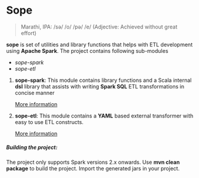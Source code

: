 
Sope
====

> Marathi, IPA: /sə/ /o/ /pə/ /e/ (Adjective: Achieved without great effort)

**sope** is set of utilities and library functions that helps with ETL development using **Apache Spark**.
The project contains following sub-modules
- *sope-spark*
- *sope-etl*

1. **sope-spark**:
 This module contains library functions and a Scala internal **dsl** library that assists with writing **Spark SQL** ETL transformations in concise manner
 
    [More information](sope-spark/README.md)
 
2. **sope-etl**:
 This module contains a **YAML** based external transformer with easy to use ETL constructs.
 
    [More information](sope-etl/README.md)


##### Building the project:
The project only supports Spark versions 2.x onwards.
Use **mvn clean package** to build the project. Import the generated jars in your project.